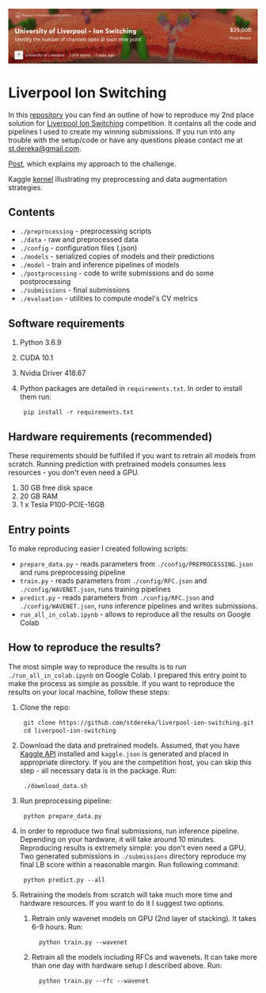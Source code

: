 ![Image of Yaktocat](image.png)


# Liverpool Ion Switching
In this [repository](https://github.com/stdereka/liverpool-ion-switching) you can find an outline of how to reproduce my 2nd place solution for [Liverpool Ion Switching](https://www.kaggle.com/c/liverpool-ion-switching/) competition.
It contains all the code and pipelines I used to create my winning submissions.
If you run into any trouble with the setup/code or have any questions please contact me at [st.dereka@gmail.com](st.dereka@gmail.com).

[Post](https://www.kaggle.com/c/liverpool-ion-switching/discussion/153991), which explains my approach to the challenge.

Kaggle [kernel](https://www.kaggle.com/stdereka/2nd-place-solution-preprocessing-tricks) illustrating my preprocessing and data augmentation strategies.

## Contents

* `./preprocessing` - preprocessing scripts
* `./data` - raw and preprocessed data
* `./config` - configuration files (.json)
* `./models` - serialized copies of models and their predictions
* `./model` - train and inference pipelines of models
* `./postprocessing` - code to write submissions and do some postprocessing
* `./submissions` - final submissions
* `./evaluation` - utilities to compute model's CV metrics

## Software requirements

1. Python 3.6.9
2. CUDA 10.1
3. Nvidia Driver 418.67
4. Python packages are detailed in `requirements.txt`. In order to install them run:

        pip install -r requirements.txt

## Hardware requirements (recommended)
These requirements should be fulfilled if you want to retrain all models from scratch.
Running prediction with pretrained models consumes less resources - you don't even need a GPU.

1. 30 GB free disk space
2. 20 GB RAM
3. 1 x Tesla P100-PCIE-16GB

## Entry points

To make reproducing easier I created following scripts:

* `prepare_data.py` - reads parameters from `./config/PREPROCESSING.json` and runs preprocessing pipeline
* `train.py` - reads parameters from `./config/RFC.json` and `./config/WAVENET.json`, runs training pipelines
* `predict.py` - reads parameters from `./config/RFC.json` and `./config/WAVENET.json`, runs inference pipelines and writes submissions.
* `run_all_in_colab.ipynb` - allows to reproduce all the results on Google Colab

## How to reproduce the results?

The most simple way to reproduce the results is to run
`./run_all_in_colab.ipynb` on Google Colab. I prepared this entry point
to make the process as simple as possible. If you want to reproduce the
results on your local machine, follow these steps:

1. Clone the repo:

        git clone https://github.com/stdereka/liverpool-ion-switching.git
        cd liverpool-ion-switching

2. Download the data and pretrained models. Assumed, that you have [Kaggle API](https://github.com/Kaggle/kaggle-api) installed
and `kaggle.json` is generated and placed in appropriate directory.
If you are the competition host, you can skip this step - all necessary data is in the package.
Run:

        ./download_data.sh

3. Run preprocessing pipeline:

        python prepare_data.py

4. In order to reproduce two final submissions, run inference pipeline.
Depending on your hardware, it will take around 10 minutes. Reproducing 
results is extremely simple: you don't even need a GPU. Two generated
submissions in `./submissions` directory reproduce my final LB score
within a reasonable margin. Run following command:

        python predict.py --all

5. Retraining the models from scratch will take much more time and 
hardware resources. If you want to do it I suggest two options.

   1. Retrain only wavenet models on GPU (2nd layer of stacking).
   It takes 6-9 hours. Run:
   
            python train.py --wavenet
   
   2. Retrain all the models including RFCs and wavenets. It can take
   more than one day with hardware setup I described above. Run:
   
            python train.py --rfc --wavenet

